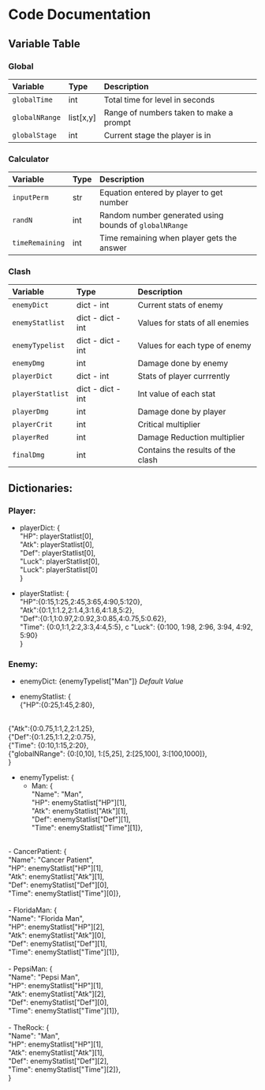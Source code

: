# Code Documentation

## Variable Table

### Global
| Variable        | Type              | Description   |
| :-------------- | :---------------- | :-----------  |
| `globalTime`    | int               | Total time for level in seconds|
| `globalNRange`  | list[x,y]         | Range of numbers taken to make a prompt |
| `globalStage`   | int               | Current stage the player is in |
### Calculator
| Variable        | Type              | Description   |
| :-------------- | :---------------- | :-----------  |
| `inputPerm`    | str               | Equation entered by player to get number |
| `randN`    | int               | Random number generated using bounds of `globalNRange` |
| `timeRemaining`    | int               | Time remaining when player gets the answer |

### Clash

| Variable        | Type              | Description   | 
| :-------------- | :---------------- | :-----------  |
| `enemyDict`     | dict - int        | Current stats of enemy |
| `enemyStatlist` | dict - dict - int | Values for stats of all enemies |
| `enemyTypelist` | dict - dict - int | Values for each type of enemy |
| `enemyDmg`      | int               | Damage done by enemy |
| `playerDict`    | dict - int        | Stats of player currrently |
| `playerStatlist`|dict - dict - int  | Int value of each stat |
| `playerDmg`     | int               | Damage done by player |
| `playerCrit`          | int               | Critical multiplier |
| `playerRed`          | int               | Damage Reduction multiplier |
| `finalDmg` | int               | Contains the results of the clash |

## Dictionaries:

### Player:

- playerDict: 
{<br>
"HP": playerStatlist[0], <br>
"Atk": playerStatlist[0], <br>
"Def": playerStatlist[0], <br>
"Luck": playerStatlist[0], <br>
"Luck": playerStatlist[0]<br>}

- playerStatlist:
{<br>
"HP":{0:15,1:25,2:45,3:65,4:90,5:120}, <br>
"Atk":{0:1,1:1.2,2:1.4,3:1.6,4:1.8,5:2}, <br>
"Def":{0:1,1:0.97,2:0.92,3:0.85,4:0.75,5:0.62}, <br>
"Time": {0:0,1:1,2:2,3:3,4:4,5:5}, c
"Luck": {0:100, 1:98, 2:96, 3:94, 4:92, 5:90}
<br>}

### Enemy: 
- enemyDict:
{enemyTypelist["Man"]} <i> Default Value </i>

- enemyStatlist:
{<br>
{"HP":{0:25,1:45,2:80},
<br>
{"Atk":{0:0.75,1:1,2,2:1.25},
<br>
{"Def":{0:1.25,1:1.2,2:0.75},
<br>
{"Time": {0:10,1:15,2:20},
<br>
{"globalNRange": {0:[0,10], 1:[5,25], 2:[25,100], 3:[100,1000]},
<br>}

- enemyTypelist:
{<br>
     - Man: {<br>
        "Name": "Man",<br>
        "HP": enemyStatlist["HP"][1],<br>
        "Atk": enemyStatlist["Atk"][1],<br>
        "Def": enemyStatlist["Def"][1],<br>
        "Time": enemyStatlist["Time"][1]},<br>
<br>
     - CancerPatient: {<br>
     "Name": "Cancer Patient",<br>
     "HP": enemyStatlist["HP"][1],<br>
     "Atk": enemyStatlist["Atk"][1],<br>
     "Def": enemyStatlist["Def"][0],<br>
     "Time": enemyStatlist["Time"][0]},<br>
<br>
     - FloridaMan: {<br>
     "Name": "Florida Man",<br>
     "HP": enemyStatlist["HP"][2],<br>
     "Atk": enemyStatlist["Atk"][0],<br>
     "Def": enemyStatlist["Def"][1],<br>
     "Time": enemyStatlist["Time"][1]},<br>
<br>
     - PepsiMan: {<br>
     "Name": "Pepsi Man",<br>
     "HP": enemyStatlist["HP"][1],<br>
     "Atk": enemyStatlist["Atk"][2],<br>
     "Def": enemyStatlist["Def"][0],<br>
     "Time": enemyStatlist["Time"][1]},<br>
<br>
     - TheRock: {<br>
     "Name": "Man",<br>
     "HP": enemyStatlist["HP"][1],<br>
     "Atk": enemyStatlist["Atk"][1],<br>
     "Def": enemyStatlist["Def"][2],<br>
     "Time": enemyStatlist["Time"][2]},
<br>
}